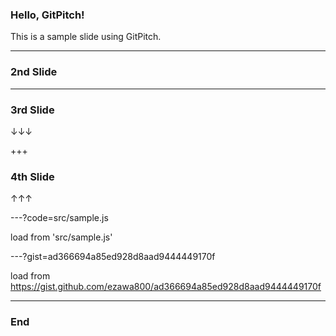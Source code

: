 ### Hello, GitPitch!

This is a sample slide using GitPitch.

---

### 2nd Slide

---

### 3rd Slide

↓↓↓

+++

### 4th Slide

↑↑↑

---?code=src/sample.js

load from 'src/sample.js'

---?gist=ad366694a85ed928d8aad9444449170f

load from https://gist.github.com/ezawa800/ad366694a85ed928d8aad9444449170f

---

### End
